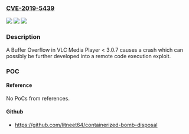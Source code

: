 ### [CVE-2019-5439](https://cve.mitre.org/cgi-bin/cvename.cgi?name=CVE-2019-5439)
![](https://img.shields.io/static/v1?label=Product&message=VLC%20Media%20Player&color=blue)
![](https://img.shields.io/static/v1?label=Version&message=n%2Fa&color=blue)
![](https://img.shields.io/static/v1?label=Vulnerability&message=Classic%20Buffer%20Overflow%20(CWE-120)&color=brighgreen)

### Description

A Buffer Overflow in VLC Media Player < 3.0.7 causes a crash which can possibly be further developed into a remote code execution exploit.

### POC

#### Reference
No PoCs from references.

#### Github
- https://github.com/litneet64/containerized-bomb-disposal

